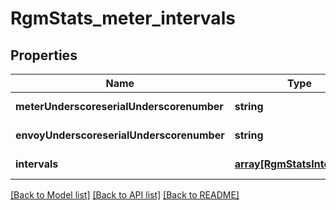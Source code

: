 # RgmStats_meter_intervals

## Properties
Name | Type | Description | Notes
------------ | ------------- | ------------- | -------------
**meterUnderscoreserialUnderscorenumber** | **string** |  | [default to null]
**envoyUnderscoreserialUnderscorenumber** | **string** |  | [default to null]
**intervals** | [**array[RgmStatsIntervals1]**](RgmStatsIntervals1.md) |  | [default to null]

[[Back to Model list]](../README.md#documentation-for-models) [[Back to API list]](../README.md#documentation-for-api-endpoints) [[Back to README]](../README.md)


